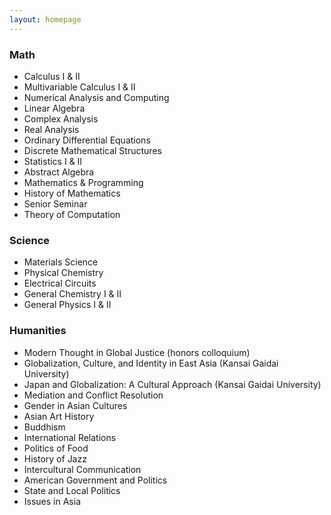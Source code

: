 ```yaml
---
layout: homepage
---
```


### Math
- Calculus I & II
- Multivariable Calculus I & II
- Numerical Analysis and Computing
- Linear Algebra
- Complex Analysis
- Real Analysis
- Ordinary Differential Equations
- Discrete Mathematical Structures
- Statistics I & II
- Abstract Algebra 
- Mathematics & Programming
- History of Mathematics
- Senior Seminar
- Theory of Computation 

### Science
- Materials Science
- Physical Chemistry
- Electrical Circuits
- General Chemistry I & II
- General Physics I & II

### Humanities
- Modern Thought in Global Justice (honors colloquium)
- Globalization, Culture, and Identity in East Asia (Kansai Gaidai University)
- Japan and Globalization: A Cultural Approach (Kansai Gaidai University)
- Mediation and Conflict Resolution
- Gender in Asian Cultures
- Asian Art History
- Buddhism
- International Relations
- Politics of Food
- History of Jazz
- Intercultural Communication
- American Government and Politics
- State and Local Politics
- Issues in Asia
